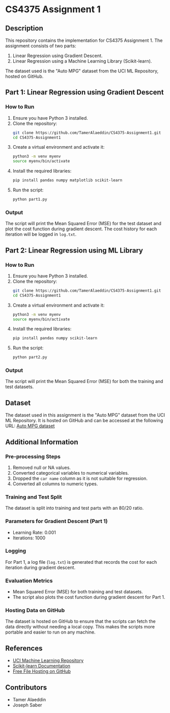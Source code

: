 # CS4375 Assignment 1

## Description

This repository contains the implementation for CS4375 Assignment 1. The assignment consists of two parts: 
1. Linear Regression using Gradient Descent.
2. Linear Regression using a Machine Learning Library (Scikit-learn).

The dataset used is the "Auto MPG" dataset from the UCI ML Repository, hosted on GitHub.

## Part 1: Linear Regression using Gradient Descent

### How to Run

1. Ensure you have Python 3 installed.
2. Clone the repository:
    ```bash
    git clone https://github.com/TamerAlaeddin/CS4375-Assignment1.git
    cd CS4375-Assignment1
    ```
3. Create a virtual environment and activate it:
    ```bash
    python3 -m venv myenv
    source myenv/bin/activate
    ```
4. Install the required libraries:
    ```bash
    pip install pandas numpy matplotlib scikit-learn
    ```
5. Run the script:
    ```bash
    python part1.py
    ```

### Output

The script will print the Mean Squared Error (MSE) for the test dataset and plot the cost function during gradient descent. The cost history for each iteration will be logged in `log.txt`.

## Part 2: Linear Regression using ML Library

### How to Run

1. Ensure you have Python 3 installed.
2. Clone the repository:
    ```bash
    git clone https://github.com/TamerAlaeddin/CS4375-Assignment1.git
    cd CS4375-Assignment1
    ```
3. Create a virtual environment and activate it:
    ```bash
    python3 -m venv myenv
    source myenv/bin/activate
    ```
4. Install the required libraries:
    ```bash
    pip install pandas numpy scikit-learn
    ```
5. Run the script:
    ```bash
    python part2.py
    ```

### Output

The script will print the Mean Squared Error (MSE) for both the training and test datasets.

## Dataset

The dataset used in this assignment is the "Auto MPG" dataset from the UCI ML Repository. It is hosted on GitHub and can be accessed at the following URL:
[Auto MPG dataset](https://raw.githubusercontent.com/TamerAlaeddin/CS4375-Assignment1/main/auto-mpg.data)

## Additional Information

### Pre-processing Steps

1. Removed null or NA values.
2. Converted categorical variables to numerical variables.
3. Dropped the `car name` column as it is not suitable for regression.
4. Converted all columns to numeric types.

### Training and Test Split

The dataset is split into training and test parts with an 80/20 ratio.

### Parameters for Gradient Descent (Part 1)

- Learning Rate: 0.001
- Iterations: 1000

### Logging

For Part 1, a log file (`log.txt`) is generated that records the cost for each iteration during gradient descent.

### Evaluation Metrics

- Mean Squared Error (MSE) for both training and test datasets.
- The script also plots the cost function during gradient descent for Part 1.

### Hosting Data on GitHub

The dataset is hosted on GitHub to ensure that the scripts can fetch the data directly without needing a local copy. This makes the scripts more portable and easier to run on any machine.

## References

- [UCI Machine Learning Repository](https://archive.ics.uci.edu/ml/datasets.php)
- [Scikit-learn Documentation](https://scikit-learn.org)
- [Free File Hosting on GitHub](https://www.labnol.org/internet/free-file-hosting-github/29092/)

## Contributors

- Tamer Alaeddin
- Joseph Saber